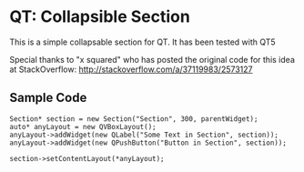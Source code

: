 # QT: Collapsible Section

This is a simple collapsable section for QT. It has been tested with QT5

Special thanks to "x squared" who has posted the original code for this idea at StackOverflow: http://stackoverflow.com/a/37119983/2573127



## Sample Code

    Section* section = new Section("Section", 300, parentWidget);
    auto* anyLayout = new QVBoxLayout();
    anyLayout->addWidget(new QLabel("Some Text in Section", section));
    anyLayout->addWidget(new QPushButton("Button in Section", section));

    section->setContentLayout(*anyLayout);


